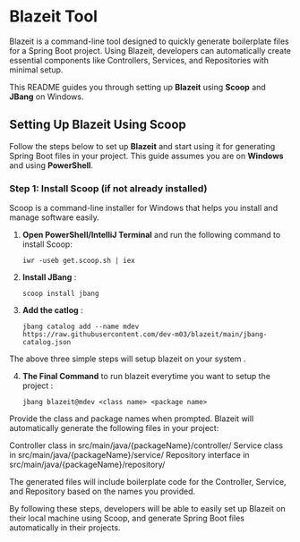 # Blazeit Tool

Blazeit is a command-line tool designed to quickly generate boilerplate files for a Spring Boot project. Using Blazeit, developers can automatically create essential components like Controllers, Services, and Repositories with minimal setup.

This README guides you through setting up **Blazeit** using **Scoop** and **JBang** on Windows.

## Setting Up Blazeit Using Scoop

Follow the steps below to set up **Blazeit** and start using it for generating Spring Boot files in your project. This guide assumes you are on **Windows** and using **PowerShell**.

### Step 1: Install Scoop (if not already installed)

Scoop is a command-line installer for Windows that helps you install and manage software easily.

1. **Open PowerShell/IntelliJ Terminal** and run the following command to install Scoop:
   ```terminal
   iwr -useb get.scoop.sh | iex
2. **Install JBang** :
   ```terminal
   scoop install jbang
3. **Add the catlog** :
    ```terminal
    jbang catalog add --name mdev https://raw.githubusercontent.com/dev-m03/blazeit/main/jbang-catalog.json
The above three simple steps will setup blazeit on your system .

4. **The Final Command** to run blazeit everytime you want to setup the project :  
    ```terminal
    jbang blazeit@mdev <class name> <package name>
Provide the class and package names when prompted. Blazeit will automatically generate the following files in your project:

Controller class in src/main/java/{packageName}/controller/
Service class in src/main/java/{packageName}/service/
Repository interface in src/main/java/{packageName}/repository/

The generated files will include boilerplate code for the Controller, Service, and Repository based on the names you provided.

By following these steps, developers will be able to easily set up Blazeit on their local machine using Scoop, and generate Spring Boot files automatically in their projects.
    
  



      

   
  
